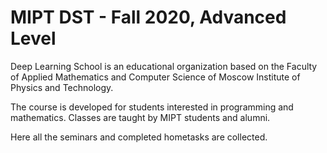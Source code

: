 # MIPT DST - Fall 2020, Advanced Level

Deep Learning School is an educational organization based on the Faculty of Applied Mathematics and Computer Science of Moscow Institute of Physics and Technology.

The course is developed for students interested in programming and mathematics. 
Classes are taught by MIPT students and alumni.

Here all the seminars and completed hometasks are collected.
